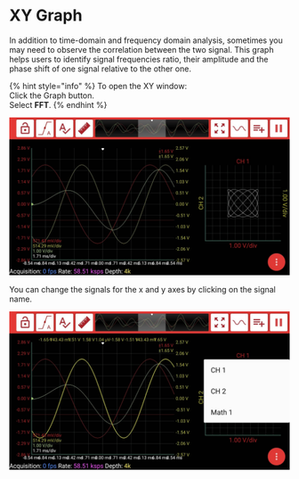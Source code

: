 # XY Graph

In addition to time-domain and frequency domain analysis, sometimes you may need to observe the correlation between the two signal. This graph helps users to identify signal frequencies ratio, their amplitude and the phase shift of one signal relative to the other one.

{% hint style="info" %}
To open the XY window:  
    Click the Graph button.  
    Select **FFT**.
{% endhint %}

![](../../../../.gitbook/assets/60083334_393581521231013_5327481140515176448_n.jpg)

You can change the signals for the x and y axes by clicking on the signal name.

![](../../../../.gitbook/assets/59700434_447184629366244_7788354739489472512_n.jpg)

